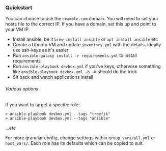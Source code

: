 ### Quickstart

You can choose to use the `example.com` domain. You will need to set your hosts file to the correct IP. If you have a domain, set this up and point to your VM IP.

 - Install ansible, be it `brew install ansible` or `apt install ansible` etc
 - Create a Ubuntu VM and update `inventory.yml` with the details. Ideally use ssh-keys as it's easier
 - Run `ansible-galaxy install -r requirements.yml` to install requirements
 - Run `ansible-playbook devbox.yml` if you've keys, otherwise something like `ansible-playbook devbox.yml -b -K` should do the trick
 - Sit back and watch applications install

 ###### Various options

 If you want to target a specific role:

 ```
> ansible-playbook devbox.yml --tags "traefik"
> ansible-playbook devbox.yml --tags "ansible"
```

...etc

For more granular config, change settings within `group_vars/all.yml` or `host_vars/`. Each role has its defaults which can be copied to suit.

